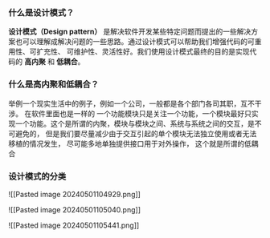 ### 什么是设计模式？

**设计模式（Design pattern）** 是解决软件开发某些特定问题而提出的一些解决方案也可以理解成解决问题的一些思路。通过设计模式可以帮助我们增强代码的可重用性、可扩充性、 可维护性、灵活性好。我们使用设计模式最终的目的是实现代码的 **高内聚** 和 **低耦合**。

### 什么是高内聚和低耦合？
举例一个现实生活中的例子，例如一个公司，一般都是各个部门各司其职，互不干涉。
在软件里面也是一样的 一个功能模块只是关注一个功能，一个模块最好只实现一个功能。这个是所谓的内聚，模块与模块之间、系统与系统之间的交互，是不可避免的， 但是我们要尽量减少由于交互引起的单个模块无法独立使用或者无法移植的情况发生， 尽可能多地单独提供接口用于对外操作， 这个就是所谓的低耦合


### 设计模式的分类

![[Pasted image 20240501104929.png]]


![[Pasted image 20240501105040.png]]



![[Pasted image 20240501105441.png]]









